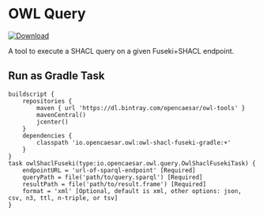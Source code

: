 # OWL Query

[ ![Download](https://api.bintray.com/packages/opencaesar/owl-tools/owl-shacl-fuseki-gradle/images/download.svg) ](https://bintray.com/opencaesar/owl-tools/owl-shacl-fuseki-gradle/_latestVersion)

A tool to execute a SHACL query on a given Fuseki+SHACL endpoint. 

## Run as Gradle Task

```
buildscript {
	repositories {
		maven { url 'https://dl.bintray.com/opencaesar/owl-tools' }
  		mavenCentral()
		jcenter()
	}
	dependencies {
		classpath 'io.opencaesar.owl:owl-shacl-fuseki-gradle:+'
	}
}
task owlShaclFuseki(type:io.opencaesar.owl.query.OwlShaclFusekiTask) {
	endpointURL = 'url-of-sparql-endpoint' [Required]
	queryPath = file('path/to/query.sparql') [Required]
	resultPath = file('path/to/result.frame') [Required]
    format = 'xml' [Optional, default is xml, other options: json, csv, n3, ttl, n-triple, or tsv]
}               
```
